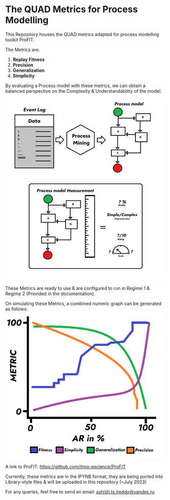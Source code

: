 # The QUAD Metrics for Process Modelling

This Repository houses the QUAD metrics adapted for process modelling toolkit ProFIT.

The Metrics are: 

  1. **Replay Fitness**
  2. **Precision**
  3. **Generalization**
  4. **Simplicity**

By evaluating a Process model with these metrics, we can  obtain a balanced perspective on the Complexity & Understandability of the model. 


![Process Model Measurement](ETC/FLOW.png)

These Metrics are ready to use & are configured to run in Regime 1 & Regime 2 (Provided in the documentation).

On simulating these Metrics, a combined numeric graph can be generated as follows: 
![The QUAD Metrics Visualized](ETC/OPR1.png)

A link to ProFIT: https://github.com/itmo-escience/ProFIT

Currently, these metrics are in the IPYNB format, they are being ported into Library-style files & will be uploaded in this repository (~July 2023)

For any queries, feel free to send an email: ashish.ts.ireddy@yandex.ru
